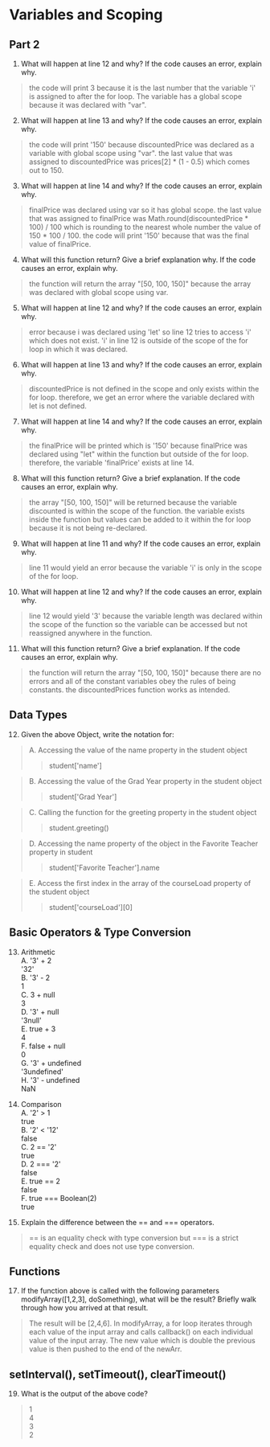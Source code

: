# Variables and Scoping
## Part 2  

1. What will happen at line 12 and why? If the code causes an error, explain why.  
> the code will print 3 because it is the last number that the variable 'i' is assigned to after the for loop. The variable has a global scope because it was declared with "var".
2. What will happen at line 13 and why? If the code causes an error, explain why.
> the code will print '150' because discountedPrice was declared as a variable with global scope using "var". the last value that was assigned to discountedPrice was prices[2] * (1 - 0.5) which comes out to 150.
3. What will happen at line 14 and why? If the code causes an error, explain why.
> finalPrice was declared using var so it has global scope. the last value that was assigned to finalPrice was Math.round(discountedPrice * 100) / 100 which is rounding to the nearest whole number the value of 150 * 100 / 100. the code will print '150' because that was the final value of finalPrice.
4. What will this function return? Give a brief explanation why. If the code causes an error, explain why.
> the function will return the array "[50, 100, 150]" because the array was declared with global scope using var.
5. What will happen at line 12 and why?  If the code causes an error, explain why.
> error because i was declared using 'let' so line 12 tries to access 'i' which does not exist. 'i' in line 12 is outside of the scope of the for loop in which it was declared.
6. What will happen at line 13 and why? If the code causes an error, explain why.
> discountedPrice is not defined in the scope and only exists within the for loop. therefore, we get an error where the variable declared with let is not defined.
7. What will happen at line 14 and why? If the code causes an error, explain why.
> the finalPrice will be printed which is '150' because finalPrice was declared using "let" within the function but outside of the for loop. therefore, the variable 'finalPrice' exists at line 14.
8. What will this function return? Give a brief explanation. If the code causes an error, explain why.
> the array "[50, 100, 150]" will be returned because the variable discounted is within the scope of the function. the variable exists inside the function but values can be added to it within the for loop because it is not being re-declared.
9. What will happen at line 11 and why? If the code causes an error, explain why.
> line 11 would yield an error because the variable 'i' is only in the scope of the for loop.
10. What will happen at line 12 and why? If the code causes an error, explain why.
> line 12 would yield '3' because the variable length was declared within the scope of the function so the variable can be accessed but not reassigned anywhere in the function.
11. What will this function return? Give a brief explanation. If the code causes an error, explain why.
> the function will return the array "[50, 100, 150]" because there are no errors and all of the constant variables obey the rules of being constants. the discountedPrices function works as intended.

## Data Types
12. Given the above Object, write the notation for:  
> A. Accessing the value of the name property in the student object  
  >> student['name']

> B. Accessing the value of the Grad Year property in the student object
  >> student['Grad Year']

> C. Calling the function for the greeting property in the student object  
  >>  student.greeting()

> D. Accessing the name property of the object in the Favorite Teacher property in student
  >> student['Favorite Teacher'].name

> E. Access the first index in the array of the courseLoad  property of the student object
  >>  student['courseLoad'][0]

## Basic Operators & Type Conversion
13. Arithmetic  
A. '3' + 2  
'32'  
B. '3' - 2  
1  
C. 3 + null  
3  
D. '3' + null  
'3null'  
E. true + 3  
4  
F. false + null  
0  
G. '3' + undefined  
'3undefined'  
H. '3' - undefined  
NaN  

14. Comparison  
A. '2' > 1  
true  
B. '2' < '12'  
false  
C. 2 == '2'  
true  
D. 2 === '2'  
false  
E. true == 2  
false  
F. true === Boolean(2)  
true  

15. Explain the difference between the == and === operators.  
> == is an equality check with type conversion but === is a strict equality check and does not use type conversion.  

## Functions

17. If the function above is called with the following parameters modifyArray([1,2,3], doSomething), what will be the result? Briefly walk through how you arrived at that result.  
> The result will be [2,4,6]. In modifyArray, a for loop iterates through each value of the input array and calls callback() on each individual value of the input array. The new value which is double the previous value is then pushed to the end of the newArr.

## setInterval(), setTimeout(), clearTimeout()
19. What is the output of the above code?  
> 1  
> 4  
> 3  
> 2  

